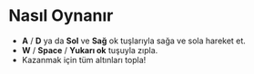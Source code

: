 # Nasıl Oynanır

- **A** / **D** ya da **Sol** ve **Sağ** ok tuşlarıyla sağa ve sola hareket et.
- **W** / **Space** / **Yukarı ok** tuşuyla zıpla.
- Kazanmak için tüm altınları topla!
